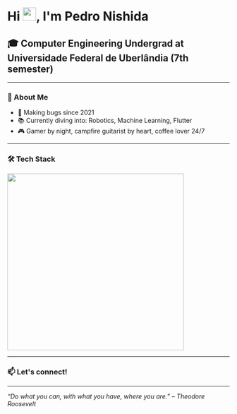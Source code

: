 <h1 align="left">Hi <img src="https://raw.githubusercontent.com/kaueMarques/kaueMarques/master/hi.gif" height="30px">, I'm Pedro Nishida</h1>

<h2 align="left">🎓 Computer Engineering Undergrad at Universidade Federal de Uberlândia (7th semester)</h2>

---

### 🚀 About Me

- 🐞 Making bugs since 2021  
- 📚 Currently diving into: Robotics, Machine Learning, Flutter
- 🎮 Gamer by night, campfire guitarist by heart, coffee lover 24/7  

---

### 🛠️ Tech Stack

<p align="left">
<a href="https://github.com/pedro-nishida">
  <img src="https://github-readme-stats.vercel.app/api/top-langs/?username=pedro-nishida&layout=compact&show_icons=true&hide=&count_private=true&title_color=0891b2&text_color=ffffff&icon_color=0891b2&bg_color=1c1917&hide_border=true&show_icons=true" width="400"/>
</a>
</p>

---

### 📫 Let's connect!

---

*“Do what you can, with what you have, where you are.” – Theodore Roosevelt*
